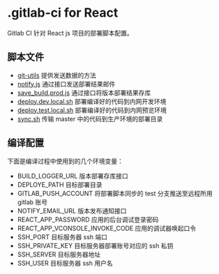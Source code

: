 # .gitlab-ci for React

Gitlab CI 针对 React js 项目的部署脚本配置。

## 脚本文件

- [git-utils](./scripts/git-utils.js) 提供发送数据的方法
- [notify.js](./scripts/notify.js) 通过接口发送部署结果邮件
- [save_build.prod.js](./scripts/save_build.prod.js) 通过接口将版本部署结果存库
- [deploy.dev.local.sh](./scripts/deploy.dev.local.sh) 部署编译好的代码到内网开发环境
- [deploy.test.local.sh](./scripts/deploy.test.local.sh) 部署编译好的代码到内网预览环境
- [sync.sh](./scripts/sync.sh) 传输 master 中的代码到生产环境的部署目录

## 编译配置

下面是编译过程中使用到的几个环境变量：

- BUILD_LOGGER_URL 版本部署存库接口
- DEPLOYE_PATH 目标部署目录
- GITLAB_PUSH_ACCOUNT 将部署脚本同步的 test 分支推送至远程所用 gitlab 账号
- NOTIFY_EMAIL_URL 版本发布通知接口
- REACT_APP_PASSWORD 应用的后台调试登录密码
- REACT_APP_VCONSOLE_INVOKE_CODE 应用的调试器唤起口令
- SSH_PORT 目标服务器 ssh 端口
- SSH_PRIVATE_KEY 目标服务器部署账号对应的 ssh 私钥
- SSH_SERVER 目标服务器地址
- SSH_USER 目标服务器 ssh 用户名
